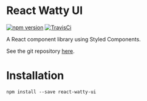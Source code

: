 # React Watty UI

[![npm version](https://badge.fury.io/js/react-watty-ui.svg)](https://www.npmjs.com/package/react-watty-ui)
[![TravisCi](https://travis-ci.com/WattyRev/react-watty-ui.svg?branch=master)](https://travis-ci.com/WattyRev/react-watty-ui)

A React component library using Styled Components.

See the git repository [here](https://github.com/WattyRev/react-watty-ui).

# Installation

```
npm install --save react-watty-ui
```
